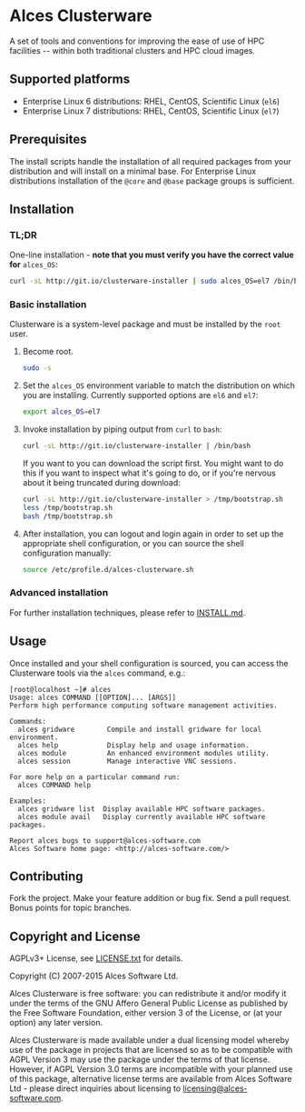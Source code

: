 # Alces Clusterware

A set of tools and conventions for improving the ease of use of HPC facilities -- within both traditional clusters and HPC cloud images.

## Supported platforms

* Enterprise Linux 6 distributions: RHEL, CentOS, Scientific Linux (`el6`)
* Enterprise Linux 7 distributions: RHEL, CentOS, Scientific Linux (`el7`)

## Prerequisites

The install scripts handle the installation of all required packages from your distribution and will install on a minimal base.  For Enterprise Linux distributions installation of the `@core` and `@base` package groups is sufficient.

## Installation

### TL;DR

One-line installation - **note that you must verify you have the correct value for** `alces_OS`:

```bash
curl -sL http://git.io/clusterware-installer | sudo alces_OS=el7 /bin/bash
```

### Basic installation

Clusterware is a system-level package and must be installed by the `root` user.

1. Become root.

   ```bash
   sudo -s
   ```

2. Set the `alces_OS` environment variable to match the distribution on which you are installing. Currently supported options are `el6` and `el7`:

     ```bash
     export alces_OS=el7
     ```

3. Invoke installation by piping output from `curl` to `bash`:

   ```bash
   curl -sL http://git.io/clusterware-installer | /bin/bash
   ```

   If you want to you can download the script first.  You might want to do this if you want to inspect what it's going to do, or if you're nervous about it being truncated during download:

   ```bash
   curl -sL http://git.io/clusterware-installer > /tmp/bootstrap.sh
   less /tmp/bootstrap.sh
   bash /tmp/bootstrap.sh
   ```

4. After installation, you can logout and login again in order to set up the appropriate shell configuration, or you can source the shell configuration manually:

   ```bash
   source /etc/profile.d/alces-clusterware.sh
   ```

### Advanced installation

For further installation techniques, please refer to [INSTALL.md](INSTALL.md).

## Usage

Once installed and your shell configuration is sourced, you can access the Clusterware tools via the `alces` command, e.g.:

```
[root@localhost ~]# alces
Usage: alces COMMAND [[OPTION]... [ARGS]]
Perform high performance computing software management activities.

Commands:
  alces gridware        Compile and install gridware for local environment.
  alces help            Display help and usage information.
  alces module          An enhanced environment modules utility.
  alces session         Manage interactive VNC sessions.

For more help on a particular command run:
  alces COMMAND help

Examples:
  alces gridware list  Display available HPC software packages.
  alces module avail   Display currently available HPC software packages.

Report alces bugs to support@alces-software.com
Alces Software home page: <http://alces-software.com/>
```

## Contributing

Fork the project. Make your feature addition or bug fix. Send a pull request. Bonus points for topic branches.

## Copyright and License

AGPLv3+ License, see [LICENSE.txt](LICENSE.txt) for details.

Copyright (C) 2007-2015 Alces Software Ltd.

Alces Clusterware is free software: you can redistribute it and/or modify it under the terms of the GNU Affero General Public License as published by the Free Software Foundation, either version 3 of the License, or (at your option) any later version.

Alces Clusterware is made available under a dual licensing model whereby use of the package in projects that are licensed so as to be compatible with AGPL Version 3 may use the package under the terms of that license. However, if AGPL Version 3.0 terms are incompatible with your planned use of this package, alternative license terms are available from Alces Software Ltd - please direct inquiries about licensing to [licensing@alces-software.com](mailto:licensing@alces-software.com).
